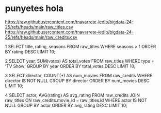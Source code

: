 # punyetes hola
https://raw.githubusercontent.com/tnavarrete-iedib/bigdata-24-25/refs/heads/main/raw_titles.csv 
https://raw.githubusercontent.com/tnavarrete-iedib/bigdata-24-25/refs/heads/main/raw_credits.csv 

1
SELECT title, rating, seasons
FROM raw_titles
WHERE seasons > 1
ORDER BY rating DESC
LIMIT 10;

2
SELECT year, SUM(votes) AS total_votes
FROM raw_titles
WHERE type = 'TV Show'
GROUP BY year
ORDER BY total_votes DESC
LIMIT 10;

3
SELECT director, COUNT(*) AS num_movies
FROM raw_credits
WHERE director IS NOT NULL
GROUP BY director
ORDER BY num_movies DESC
LIMIT 10;

4
SELECT actor, AVG(rating) AS avg_rating
FROM raw_credits
JOIN raw_titles ON raw_credits.movie_id = raw_titles.id
WHERE actor IS NOT NULL
GROUP BY actor
ORDER BY avg_rating DESC
LIMIT 10;
